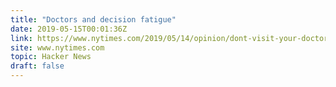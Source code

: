 ```yaml
---
title: "Doctors and decision fatigue"
date: 2019-05-15T00:01:36Z
link: https://www.nytimes.com/2019/05/14/opinion/dont-visit-your-doctor-in-the-afternoon.html?utm_medium=RSS&utm_source=hune
site: www.nytimes.com
topic: Hacker News
draft: false
---
```


